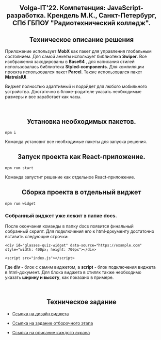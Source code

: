 <center><h2>Volga-IT'22. Компетенция: JavaScript-разработка. Крендель М.К., Санкт-Петербург, СПб ГБПОУ "Радиотехнический колледж".</h2>
</center>

<center><h2>Техническое описание решения</h2></center>

Приложение использует **MobX** как пакет для управления глобальным состоянием. Для самой анкеты использует библиотека **Swiper**. Все изображения закодированы в **Base64** , для написания стилей использовалась библиотека **Styled-components**. Для компиляции проекта использовался пакет **Parcel**. Также использовался пакет **MatreialUI**.

Виджет полностью адаптивный и подойдет для любого мобильного устройства. Достаточно в блоке-родителе указать необходимые размеры и все заработает как часы.

<br/>

<center><h2>Установка необходимых пакетов.</h2></center>

```
npm i
```

Команда установит все необходимые пакеты для запуска решения.

<center><h2>Запуск проекта как React-приложение.</h2></center>

```
npm run start
```

Команда запустит решение как отдельное React-приложение.
<br/>

<center><h2>Сборка проекта в отдельный виджет</h2></center>

```
npm run widget
```
<h3>Собранный виджет уже лежит в папке docs. </h3>

После окончания команды в папку docs появится финальный собранный скрипт. Для подключения
его к html-документу достаточно вставить следующие строчки:

```
<div id="glasses-quiz-widget" data-source="https://example.com" style="width: 400px; height: 700px"></div>

<script src="index.js"></script>
```

Где **div** - блок с самим виджетом, а **script** - блок подключения виджета в html-документ. Для блока виджета в стилях также необходимо указать **ширину и высоту**, как показано в примере.

<br/>

<center><h2>Техническое задание</h2></center>

- [Ссылка на дизайн виджета](https://www.figma.com/file/JIwPP0eiClQtCm2zsOPzRq/VolgaIT-2022)

- [Ссылка на задание отборочного этапа](https://volga-it.org/wp-content/plugins/wp-olymp/files/57ce42844e6c5878f3b325e92ac86188.pdf)

- [Ссылка на описание каждого экрана](https://github.com/optimaxdev/volga-it-2022)
